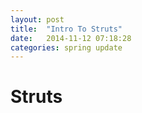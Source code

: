 ```yaml
---
layout: post
title:  "Intro To Struts"
date:   2014-11-12 07:18:28
categories: spring update
---
```


<h1>Struts</h1>